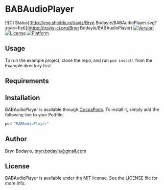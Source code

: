 # BABAudioPlayer

[![CI Status](http://img.shields.io/travis/Bryn Bodayle/BABAudioPlayer.svg?style=flat)](https://travis-ci.org/Bryn Bodayle/BABAudioPlayer)
[![Version](https://img.shields.io/cocoapods/v/BABAudioPlayer.svg?style=flat)](http://cocoapods.org/pods/BABAudioPlayer)
[![License](https://img.shields.io/cocoapods/l/BABAudioPlayer.svg?style=flat)](http://cocoapods.org/pods/BABAudioPlayer)
[![Platform](https://img.shields.io/cocoapods/p/BABAudioPlayer.svg?style=flat)](http://cocoapods.org/pods/BABAudioPlayer)

## Usage

To run the example project, clone the repo, and run `pod install` from the Example directory first.

## Requirements

## Installation

BABAudioPlayer is available through [CocoaPods](http://cocoapods.org). To install
it, simply add the following line to your Podfile:

```ruby
pod "BABAudioPlayer"
```

## Author

Bryn Bodayle, bryn.bodayle@gmail.com

## License

BABAudioPlayer is available under the MIT license. See the LICENSE file for more info.

